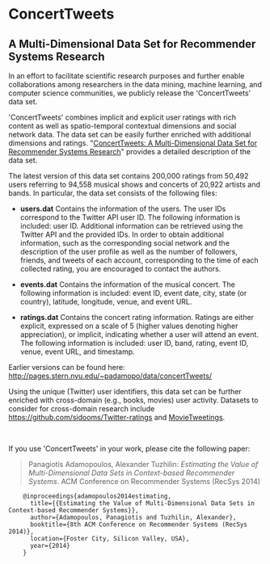 ConcertTweets
=============

## A Multi-Dimensional Data Set for Recommender Systems Research


In an effort to facilitate scientific research purposes and further enable collaborations among researchers in the data mining, machine learning, and computer science communities, we publicly release the 'ConcertTweets' data set. 

'ConcertTweets' combines implicit and explicit user ratings with rich content as well as spatio-temporal contextual dimensions and social network data. The data set can be easily further enriched with additional dimensions and ratings. "<a href="http://pages.stern.nyu.edu/~padamopo/data/ConcertTweets.pdf" target="_blank">ConcertTweets: A Multi-Dimensional Data Set for Recommender Systems Research</a>" provides a detailed description of the data set. 

The latest version of this data set contains 200,000 ratings from 50,492 users referring to 94,558 musical shows and concerts of 20,922 artists and bands. In particular, the data set consists of the following files:
  - **users.dat** Contains the information of the users. The user IDs correspond to the Twitter API user ID. The following information is included: user ID. Additional information can be retrieved using the Twitter API and the provided IDs. 
  In order to obtain additional information, such as the corresponding social network and the description of the user profile as well as the number of followers, friends, and tweets of each account, corresponding to the time of each collected rating, you are encouraged to contact the authors.
  
  - **events.dat** Contains the information of the musical concert. The following information is included: event ID, event date, city, state (or country), latitude, longitude, venue, and event URL.
  
  - **ratings.dat** Contains the concert rating information. Ratings are either explicit, expressed on a scale of 5 (higher values denoting higher appreciation), or implicit, indicating whether a user will attend an event. The following information is included: user ID, band, rating, event ID, venue, event URL, and timestamp.





Earlier versions can be found here: http://pages.stern.nyu.edu/~padamopo/data/concertTweets/ 

Using the unique (Twitter) user identifiers, this data set can be further enriched with cross-domain (e.g., books, movies) user activity. Datasets to consider for cross-domain research include https://github.com/sidooms/Twitter-ratings and <a href="https://github.com/sidooms/MovieTweetings" target="_blank"> MovieTweetings</a>.
 
<br/>

If you use 'ConcertTweets' in your work, please cite the following paper: 

> Panagiotis Adamopoulos, Alexander Tuzhilin: *Estimating the Value of Multi-Dimensional Data Sets in Context-based Recommender Systems*. ACM Conference on Recommender Systems (RecSys 2014)

		@inproceedings{adamopoulos2014estimating,
		  title={{Estimating the Value of Multi-Dimensional Data Sets in Context-based Recommender Systems}},
		  author={Adamopoulos, Panagiotis and Tuzhilin, Alexander},
		  booktitle={8th ACM Conference on Recommender Systems (RecSys 2014)},
		  location={Foster City, Silicon Valley, USA},
		  year={2014}
		}

